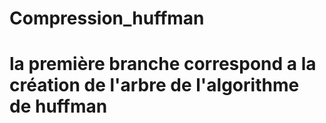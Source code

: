 # Compression_huffman

# la première branche correspond a la création de l'arbre de l'algorithme de huffman
